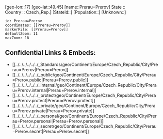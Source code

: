 ﻿---
location: [49.45,17] 
mapzoom: [7,12] 
mapmarker: city 
type: City
tags:
- geo/City


SpocWebEntityId: 33513
isDeleted: false
confidential: public

---
[geo-lon::17] 
[geo-lat::49.45] 
[name::Prerau=Prerov] 
State ::  
Country :: Czech_Rep.] 
[StateId::] 
[Population::] 
[Unknown::] 


```leaflet
id: Prerau=Prerov
coordinates: [[Prerau=Prerov]] 
markerFile: [[Prerau=Prerov]] 
defaultZoom: 11 
maxZoom: 18
```


## Confidential Links & Embeds: 
- [[../../../../../../_Standards/geo/Continent/Europe/Czech_Republic/City/Prerau=Prerov|Prerau=Prerov]] 
- [[../../../../../../_public/geo/Continent/Europe/Czech_Republic/City/Prerau=Prerov.public|Prerau=Prerov.public]] 
- [[../../../../../../_internal/geo/Continent/Europe/Czech_Republic/City/Prerau=Prerov.internal|Prerau=Prerov.internal]] 
- [[../../../../../../_protect/geo/Continent/Europe/Czech_Republic/City/Prerau=Prerov.protect|Prerau=Prerov.protect]] 
- [[../../../../../../_private/geo/Continent/Europe/Czech_Republic/City/Prerau=Prerov.private|Prerau=Prerov.private]] 
- [[../../../../../../_personal/geo/Continent/Europe/Czech_Republic/City/Prerau=Prerov.personal|Prerau=Prerov.personal]] 
- [[../../../../../../_secret/geo/Continent/Europe/Czech_Republic/City/Prerau=Prerov.secret|Prerau=Prerov.secret]] 
